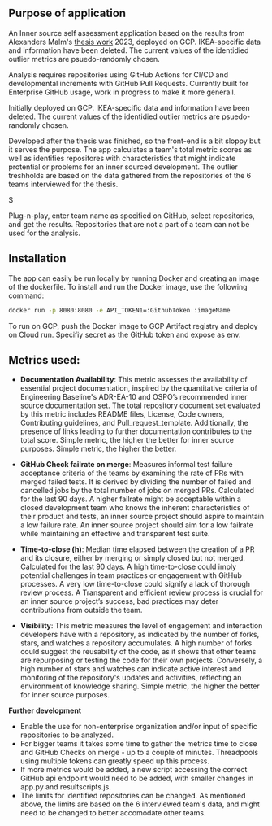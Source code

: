 ## Purpose of application

An Inner source self assessment application based on the results from Alexanders Malm's [thesis work](https://lup.lub.lu.se/student-papers/search/publication/9120709) 2023, deployed on GCP. IKEA-specific data and information have been deleted. The current values of the identidied outlier metrics are psuedo-randomly chosen.

Analysis requires repositories using GitHub Actions for CI/CD and developmental increments with GitHub Pull Requests.
Currently built for Enterprise GitHub usage, work in progress to make it more generall. 

Initially deployed on GCP. IKEA-specific data and information have been deleted. The current values of the identidied outlier metrics are psuedo-randomly chosen.  

Developed after the thesis was finished, so the front-end is a bit sloppy but it serves the purpose. The app calculates a team's total metric scores as well as identifies repositores with characteristics that might indicate protential or problems for an inner sourced development. The outlier treshholds are based on the data gathered from the repositories of the 6 teams interviewed for the thesis.

S

Plug-n-play, enter team name as specified on GitHub, select repositories, and get the results. Repositories that are not a part of a team can not be used for the analysis.  


## Installation 

The app can easily be run locally by running Docker and creating an image of the dockerfile. To install and run the Docker image, use the following command:

```bash
docker run -p 8080:8080 -e API_TOKEN1=:GithubToken :imageName
```

To run on GCP, push the Docker image to GCP Artifact registry and deploy on Cloud run. Specifiy secret as the GitHub token and expose as env. 

## Metrics used: 

- **Documentation Availability**: This metric assesses the availability of essential project documentation, inspired by the quantitative criteria of Engineering Baseline's ADR-EA-10 and OSPO’s recommended inner source documentation set. The total repository document set evaluated by this metric includes README files, License, Code owners, Contributing guidelines, and Pull_request_template. Additionally, the presence of links leading to further documentation contributes to the total score. Simple metric, the higher the better for inner source purposes. 
Simple metric, the higher the better. 

- **GitHub Check failrate on merge**: Measures informal test failure acceptance criteria of the teams by examining the rate of PRs with merged failed tests. It is derived by dividing the number of failed and cancelled jobs by the total number of jobs on merged PRs. Calculated for the last 90 days. A higher failrate might be acceptable within a closed development team who knows the inherent characteristics of their product and tests, an inner source project should aspire to maintain a low failure rate. An inner source project should aim for a low failrate while maintaining an effective and transparent test suite.

- **Time-to-close (h)**: Median time elapsed between the creation of a PR and its closure, either by merging or simply closed but not merged. Calculated for the last 90 days. A high time-to-close could imply potential challenges in team practices or engagement with GitHub processes. A very low time-to-close could signify a lack of thorough review process. A Transparent and efficient review process is crucial for an inner source project’s success, bad practices may deter contributions from outside the team.

- **Visibility**: This metric measures the level of engagement and interaction developers have with a repository, as indicated by the number of forks, stars, and watches a repository accumulates. A high number of forks could suggest the reusability of the code, as it shows that other teams are repurposing or testing the code for their own projects. Conversely, a high number of stars and watches can indicate active interest and monitoring of the repository's updates and activities, reflecting an environment of knowledge sharing. Simple metric, the higher the better for inner source purposes. 

**Further development** 

* Enable the use for non-enterprise organization and/or input of specific repositories to be analyzed. 
* For bigger teams it takes some time to gather the metrics time to close and GitHub Checks on merge - up to a couple of minutes. Threadpools using multiple tokens can  greatly speed up this process.
* If more metrics would be added, a new script accessing the correct GitHub api endpoint would need to be added, with smaller changes in app.py and resultscripts.js. 
* The limits for identified repositories can be changed. As mentioned above, the limits are based on the 6 interviewed team's data, and might need to be changed to better accomodate other teams.  
  



